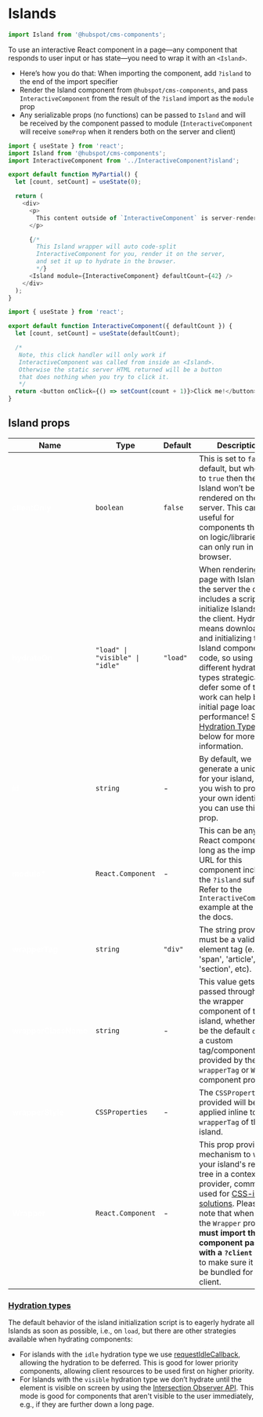 # Islands

```js
import Island from '@hubspot/cms-components';
```

To use an interactive React component in a page—any component that responds to user input or has state—you need to wrap it with an `<Island>`.

- Here’s how you do that: When importing the component, add `?island` to the end of the import specifier
- Render the Island component from `@hubspot/cms-components`, and pass `InteractiveComponent` from the result of the `?island` import as the `module` prop
- Any serializable props (no functions) can be passed to `Island` and will be received by the component passed to module (`InteractiveComponent` will receive `someProp` when it renders both on the server and client)

```javascript
import { useState } from 'react';
import Island from '@hubspot/cms-components';
import InteractiveComponent from '../InteractiveComponent?island';

export default function MyPartial() {
  let [count, setCount] = useState(0);

  return (
    <div>
      <p>
        This content outside of `InteractiveComponent` is server-rendered only
      </p>

      {/*
        This Island wrapper will auto code-split
        InteractiveComponent for you, render it on the server,
        and set it up to hydrate in the browser.
        */}
      <Island module={InteractiveComponent} defaultCount={42} />
    </div>
  );
}
```

```javascript
import { useState } from 'react';

export default function InteractiveComponent({ defaultCount }) {
  let [count, setCount] = useState(defaultCount);

  /*
   Note, this click handler will only work if
   InteractiveComponent was called from inside an <Island>.
   Otherwise the static server HTML returned will be a button
   that does nothing when you try to click it.
   */
  return <button onClick={() => setCount(count + 1)}>Click me!</button>;
}
```

## Island props

Name | Type | Default | Description
-- | -- | -- | --
<span style="color:white">**clientOnly**</span> | `boolean` | `false` | This is set to `false` by default, but when set to `true` then the Island won’t be rendered on the server. This can be useful for components that rely on logic/libraries that can only run in the browser.
<span style="color:white">**hydrateOn**</span> | `"load" \| "visible" \| "idle"` | `"load"` | When rendering a page with Islands on the server the output includes a script to initialize Islands on the client. Hydrating means downloading and initializing the Island component code, so using these different hydration types strategically to defer some of that work can help boost initial page load performance! See [Hydration Types](#hydration-types) below for more information.
<span style="color:white">**id**</span> | `string` | - | By default, we generate a unique id for your island, but if you wish to provide your own identifier, you can use this prop.
<span style="color:white">**module***</span> | `React.Component` | - | This can be any React component as long as the import URL for this component includes the `?island` suffix. Refer to the `InteractiveComponent` example at the top of the docs.
<span style="color:white">**wrapperTag**</span> | `string `| `"div"` | The string provided must be a valid HTML element tag (e.g. 'span', 'article', 'section', etc).
<span style="color:white">**wrapperClassName**</span> | `string` | - | This value gets passed through to the wrapper component of the island, whether that be the default `div` or a custom tag/component provided by the `wrapperTag` or `Wrapper` component props.
<span style="color:white">**wrapperStyle**</span> | `CSSProperties` | - | The `CSSProperties` provided will be applied inline to the `wrapperTag` of the island.
<span style="color:white">**Wrapper**</span> | `React.Component` | - | This prop provides a mechanism to wrap your island's react tree in a context provider, commonly used for [CSS-in-JS solutions](https://github.hubspot.com/cms-react/reference/styling.html#styled-components). Please note that when using the `Wrapper` prop **you must import the component passed with a `?client` suffix** to make sure it can be bundled for the client.

### [Hydration types](#hydration-types)
The default behavior of the island initialization script is to eagerly hydrate all Islands as soon as possible, i.e., on `load`, but there are other strategies available when hydrating components:
- For islands with the `idle` hydration type we use [requestIdleCallback](https://developer.mozilla.org/en-US/docs/Web/API/Window/requestIdleCallback), allowing the hydration to be deferred. This is good for lower priority components, allowing client resources to be used first on higher priority.
- For Islands with the `visible` hydration type we don’t hydrate until the element is visible on screen by using the [Intersection Observer API](https://developer.mozilla.org/en-US/docs/Web/API/Intersection_Observer_API). This mode is good for components that aren't visible to the user immediately, e.g., if they are further down a long page.
